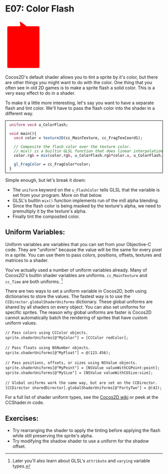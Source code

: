 # E07: Color Flash

![image](E07_ColorFlash.png)

Cocos2D's default shader allows you to tint a sprite by it's color, but there are other things you might want to do with the color. One thing that you often see in old 2D games is to make a sprite flash a solid color. This is a very easy effect to do in a shader.

To make it a little more interesting, let's say you want to have a separate flash and tint color. We'll have to pass the flash color into the shader in a different way.

<pre style="text-align:left;color:#000000; background-color:#ffffff; border:solid black 1px; padding:0.5em 1em 0.5em 1em; overflow:auto;font-size:small; font-family:monospace; "><span style="color:#881350;">uniform</span> <span style="color:#881350;">vec4</span> u_ColorFlash;

<span style="color:#881350;">void</span> main(){
  <span style="color:#881350;">vec4</span> color = <span style="color:#003369;">texture2D</span>(cc_MainTexture, cc_FragTexCoord1);
  
  <span style="color:#236e25;"><em>// Composite the flash color over the texture color.
</em></span>  <span style="color:#236e25;"><em>// mix() is a builtin GLSL function that does linear interpolation.
</em></span>  color.rg<span style="color:#881350;">b</span> = <span style="color:#003369;">mix</span>(color.rg<span style="color:#881350;">b</span>, u_ColorFlash.rg<span style="color:#881350;">b</span>*color.<span style="color:#881350;">a</span>, u_ColorFlash.<span style="color:#881350;">a</span>);
  
  <span style="color:#003369;">gl_FragColor</span> = cc_FragColor*color;
}
</pre>

Simple enough, but let's break it down:

* The `uniform` keyword on the `u_FlashColor` tells GLSL that the variable is set from your program. More on that below.
* GLSL's builtin `mix()` function implements run of the mill alpha blending.
* Since the flash color is being masked by the texture's alpha, we need to premultiply it by the texture's alpha.
* Finally tint the composited color. 

## Uniform Variables:

Uniform variables are variables that you can set from your Objective-C code. They are "uniform" because the value will be the same for every pixel in a sprite. You can use them to pass colors, positions, offsets, textures and matrices to a shader. 

You've actually used a number of uniform variables already. Many of Cocos2D's builtin shader variables are uniforms. `cc_MainTexture` and `cc_Time` are both uniforms. [^1]

[^1]: Later you'll also learn about GLSL's `attribute` and `varying` variable types.

There are two ways to set a uniform variable in Cocos2D, both using dictionaries to store the values. The fastest way is to use the `CCDirector.globalShaderUniforms` dictionary. These global uniforms are shared by all shaders on every object. You can also set uniforms for specific sprites. The reason why global uniforms are faster is Cocos2D cannot automatically batch the rendering of sprites that have custom uniform values.


```
// Pass colors using CCColor objects.
sprite.shaderUniforms[@"MyColor"] = [CCColor redColor];

// Pass floats using NSNumber objects.
sprite.shaderUniforms[@"MyFloat"] = @(123.456);

// Pass positions, offsets, or sizes using NSValue objects.
sprite.shaderUniforms[@"MyPoint"] = [NSValue valueWithCGPoint:point];
sprite.shaderUniforms[@"MySize"] = [NSValue valueWithCGSize:size];

// Global uniforms work the same way, but are set on the CCDirector.
[CCDirector sharedDirector].globalShaderUniforms[@"FortyTwo"] = @(42);
```

For a full list of shader uniform types, see the [Cocos2D wiki](https://github.com/cocos2d/cocos2d-iphone/wiki/CustomRenderingQuickGuide#custom-shaders) or peek at the CCShader.m code.

## Exercises:

* Try rearranging the shader to apply the tinting before applying the flash while still preserving the sprite's alpha.
* Try modifying the shadow shader to use a uniform for the shadow offset.